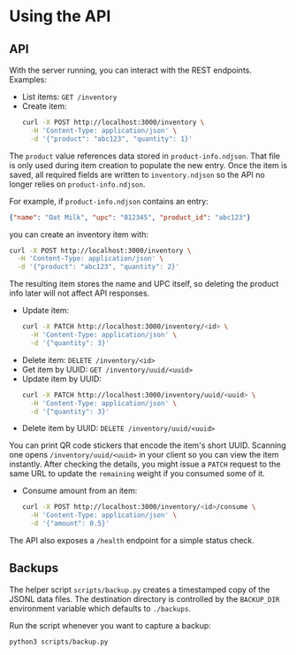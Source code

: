 # Using the API

## API

With the server running, you can interact with the REST endpoints. Examples:

- List items: `GET /inventory`
- Create item:
  ```bash
  curl -X POST http://localhost:3000/inventory \
    -H 'Content-Type: application/json' \
    -d '{"product": "abc123", "quantity": 1}'
  ```

The `product` value references data stored in `product-info.ndjson`. That file
is only used during item creation to populate the new entry. Once the item is
saved, all required fields are written to `inventory.ndjson` so the API no longer
relies on `product-info.ndjson`.

For example, if `product-info.ndjson` contains an entry:

```json
{"name": "Oat Milk", "upc": "012345", "product_id": "abc123"}
```

you can create an inventory item with:

```bash
curl -X POST http://localhost:3000/inventory \
  -H 'Content-Type: application/json' \
  -d '{"product": "abc123", "quantity": 2}'
```

The resulting item stores the name and UPC itself, so deleting the product info
later will not affect API responses.
- Update item:
  ```bash
  curl -X PATCH http://localhost:3000/inventory/<id> \
    -H 'Content-Type: application/json' \
    -d '{"quantity": 3}'
  ```
- Delete item: `DELETE /inventory/<id>`
- Get item by UUID: `GET /inventory/uuid/<uuid>`
- Update item by UUID:
  ```bash
  curl -X PATCH http://localhost:3000/inventory/uuid/<uuid> \
    -H 'Content-Type: application/json' \
    -d '{"quantity": 3}'
  ```
- Delete item by UUID: `DELETE /inventory/uuid/<uuid>`

You can print QR code stickers that encode the item's short UUID. Scanning one
opens `/inventory/uuid/<uuid>` in your client so you can view the item
instantly. After checking the details, you might issue a `PATCH` request to the
same URL to update the `remaining` weight if you consumed some of it.
- Consume amount from an item:
  ```bash
  curl -X POST http://localhost:3000/inventory/<id>/consume \
    -H 'Content-Type: application/json' \
    -d '{"amount": 0.5}'
  ```

The API also exposes a `/health` endpoint for a simple status check.

## Backups

The helper script `scripts/backup.py` creates a timestamped copy of the
JSONL data files. The destination directory is controlled by the
`BACKUP_DIR` environment variable which defaults to `./backups`.

Run the script whenever you want to capture a backup:

```bash
python3 scripts/backup.py
```

